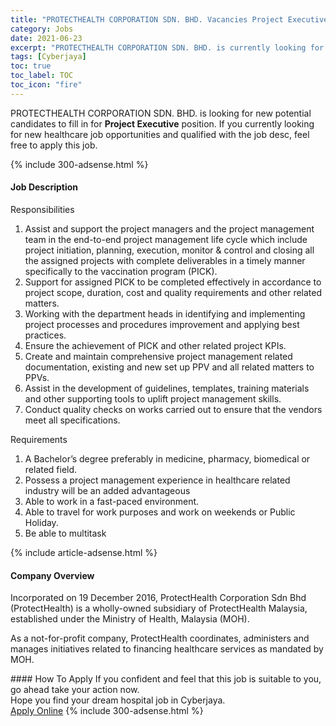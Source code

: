```yaml
---
title: "PROTECTHEALTH CORPORATION SDN. BHD. Vacancies Project Executive" 
category: Jobs 
date: 2021-06-23 
excerpt: "PROTECTHEALTH CORPORATION SDN. BHD. is currently looking for suitable person to fill in the Project Executive which positioned at Cyberjaya" 
tags: [Cyberjaya] 
toc: true 
toc_label: TOC 
toc_icon: "fire" 
--- 
```


<p>PROTECTHEALTH CORPORATION SDN. BHD. is looking for new potential candidates to fill in for <b>Project Executive</b> position. If you currently looking for new healthcare job opportunities and qualified with the job desc, feel free to apply this job.
</p>{% include 300-adsense.html %} 
<div><div><h4>Job Description</h4></div><div><div><span><div><p>Responsibilities</p><ol><li>Assist and support the project managers and the project management team in the end-to-end project management life cycle which include project initiation, planning, execution, monitor &amp; control and closing all the assigned projects with complete deliverables in a timely manner specifically to the vaccination program (PICK).</li><li>Support for assigned PICK to be completed effectively in accordance to project scope, duration, cost and quality requirements and other related matters.</li><li>Working with the department heads in identifying and implementing project processes and procedures improvement and applying best practices.</li><li>Ensure the achievement of PICK and other related project KPIs.</li><li>Create and maintain comprehensive project management related documentation, existing and new set up PPV and all related matters to PPVs.</li><li>Assist in the development of guidelines, templates, training materials and other supporting tools to uplift project management skills.</li><li>Conduct quality checks on works carried out to ensure that the vendors meet all specifications.</li></ol><p>Requirements</p><ol><li>A Bachelor&#8217;s degree preferably in medicine, pharmacy, biomedical or related field.</li><li>Possess a project management experience in healthcare related industry will be an added advantageous</li><li>Able to work in a fast-paced environment.</li><li>Able to travel for work purposes and work on weekends or Public Holiday.</li><li>Be able to multitask</li></ol></div></span></div></div></div> 
{% include article-adsense.html %} 
<div><div><h4>Company Overview</h4></div><div><div><span><div><p>Incorporated on 19 December 2016, ProtectHealth Corporation Sdn Bhd (ProtectHealth) is a wholly-owned subsidiary of ProtectHealth Malaysia, established under the Ministry of Health, Malaysia (MOH).</p><p>As a not-for-profit company, ProtectHealth coordinates, administers and manages initiatives related to financing healthcare services as mandated by MOH.</p></div></span></div></div></div> 
#### How To Apply 
If you confident and feel that this job is suitable to you, go ahead take your action now. <br/> 
Hope you find your dream hospital job in Cyberjaya. <br/> 
<a href="https://www.jobstreet.com.my/en/job/project-executive-4596383?jobId=jobstreet-my-job-4596383" class="btn btn--warning" target="_blank" rel="nofollow noopenner">Apply Online</a> 
{% include 300-adsense.html %} 
